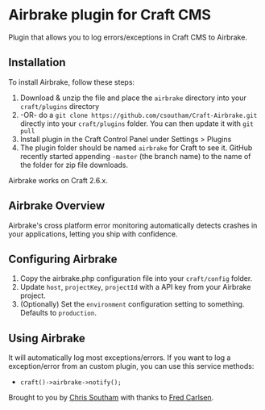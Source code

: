 # Airbrake plugin for Craft CMS

Plugin that allows you to log errors/exceptions in Craft CMS to Airbrake.

## Installation

To install Airbrake, follow these steps:

1. Download & unzip the file and place the `airbrake` directory into your `craft/plugins` directory
2. -OR- do a `git clone https://github.com/csoutham/Craft-Airbrake.git` directly into your `craft/plugins` folder.  You can then update it with `git pull`
3. Install plugin in the Craft Control Panel under Settings > Plugins
4. The plugin folder should be named `airbrake` for Craft to see it.  GitHub recently started appending `-master` (the branch name) to the name of the folder for zip file downloads.

Airbrake works on Craft 2.6.x.

## Airbrake Overview

Airbrake's cross platform error monitoring automatically detects crashes in your applications, letting you ship with confidence.

## Configuring Airbrake

1. Copy  the airbrake.php configuration file into your `craft/config` folder.
2. Update `host`, `projectKey`, `projectId` with a API key from your Airbrake project.
2. (Optionally) Set the `environment` configuration setting to something. Defaults to `production`.

## Using Airbrake

It will automatically log most exceptions/errors.
If you want to log a exception/error from an custom plugin, you can use this service methods:

- `craft()->airbrake->notify();`

Brought to you by [Chris Southam](http://www.csoutham.com) with thanks to [Fred Carlsen](http://sjelfull.no).